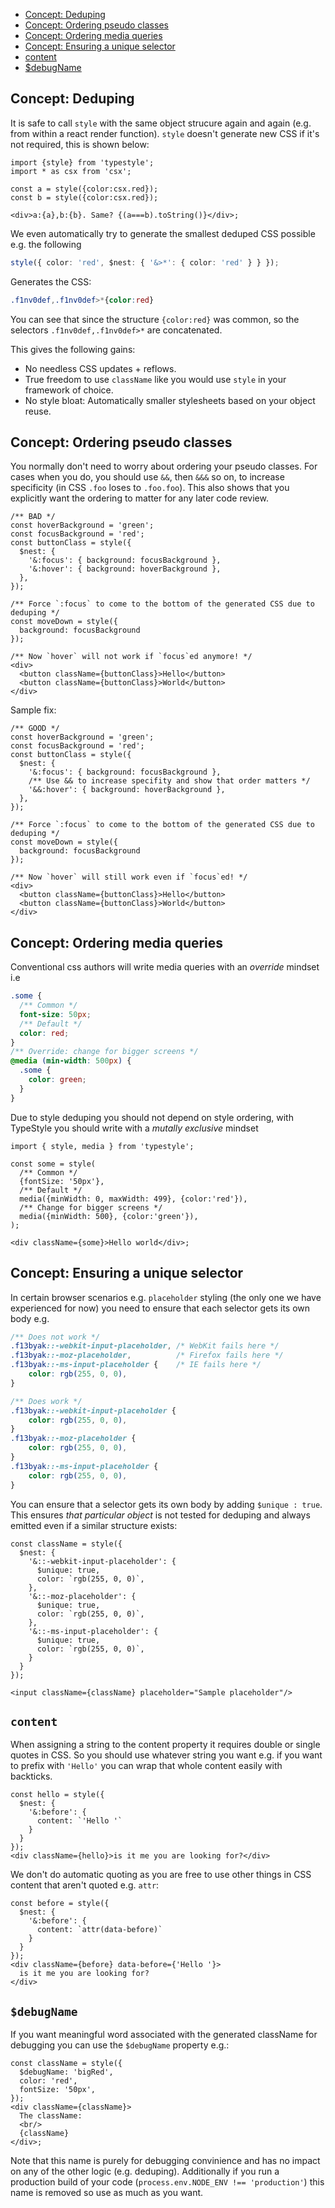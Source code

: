 * [Concept: Deduping](/#/advanced/concept-deduping)
* [Concept: Ordering pseudo classes](/#/advanced/concept-ordering-pseudo-classes)
* [Concept: Ordering media queries](/#/advanced/concept-ordering-media-queries)
* [Concept: Ensuring a unique selector](/#/advanced/concept-ensuring-a-unique-selector)
* [content](/#/advanced/content)
* [$debugName](/#/advanced/-debugname-)

## Concept: Deduping
It is safe to call `style` with the same object strucure again and again (e.g. from within a react render function). `style` doesn't generate new CSS if it's not required, this is shown below:

```play
import {style} from 'typestyle';
import * as csx from 'csx';

const a = style({color:csx.red});
const b = style({color:csx.red});

<div>a:{a},b:{b}. Same? {(a===b).toString()}</div>;
```

We even automatically try to generate the smallest deduped CSS possible e.g. the following 
```ts
style({ color: 'red', $nest: { '&>*': { color: 'red' } } });
```
Generates the CSS: 
```css
.f1nv0def,.f1nv0def>*{color:red}
```
You can see that since the structure `{color:red}` was common, so the selectors `.f1nv0def,.f1nv0def>*` are concatenated.

This gives the following gains:

* No needless CSS updates + reflows.
* True freedom to use `className` like you would use `style` in your framework of choice.
* No style bloat: Automatically smaller stylesheets based on your object reuse.

## Concept: Ordering pseudo classes
You normally don't need to worry about ordering your pseudo classes. For cases when you do, you should use `&&`, then `&&&` so on, to increase specificity (in CSS `.foo` loses to `.foo.foo`). This also shows that you explicitly want the ordering to matter for any later code review.

```play
/** BAD */
const hoverBackground = 'green';
const focusBackground = 'red';
const buttonClass = style({
  $nest: {
    '&:focus': { background: focusBackground },
    '&:hover': { background: hoverBackground },
  },
});

/** Force `:focus` to come to the bottom of the generated CSS due to deduping */
const moveDown = style({
  background: focusBackground
});

/** Now `hover` will not work if `focus`ed anymore! */
<div>
  <button className={buttonClass}>Hello</button>
  <button className={buttonClass}>World</button>
</div>
```

Sample fix:

```play
/** GOOD */
const hoverBackground = 'green';
const focusBackground = 'red';
const buttonClass = style({
  $nest: {
    '&:focus': { background: focusBackground },
    /** Use && to increase specifity and show that order matters */
    '&&:hover': { background: hoverBackground },
  },
});

/** Force `:focus` to come to the bottom of the generated CSS due to deduping */
const moveDown = style({
  background: focusBackground
});

/** Now `hover` will still work even if `focus`ed! */
<div>
  <button className={buttonClass}>Hello</button>
  <button className={buttonClass}>World</button>
</div>
```

## Concept: Ordering media queries
Conventional css authors will write media queries with an *override* mindset i.e

```css
.some {
  /** Common */
  font-size: 50px;
  /** Default */
  color: red;
}
/** Override: change for bigger screens */
@media (min-width: 500px) {
  .some {
    color: green;
  }
}
```

Due to style deduping you should not depend on style ordering, with TypeStyle you should write with a *mutally exclusive* mindset

```play
import { style, media } from 'typestyle';

const some = style(
  /** Common */
  {fontSize: '50px'},
  /** Default */
  media({minWidth: 0, maxWidth: 499}, {color:'red'}),
  /** Change for bigger screens */
  media({minWidth: 500}, {color:'green'}),
);

<div className={some}>Hello world</div>;
```

## Concept: Ensuring a unique selector
In certain browser scenarios e.g. `placeholder` styling (the only one we have experienced for now) you need to ensure that each selector gets its own body e.g. 

```css
/** Does not work */
.f13byak::-webkit-input-placeholder, /* WebKit fails here */
.f13byak::-moz-placeholder,          /* Firefox fails here */
.f13byak::-ms-input-placeholder {    /* IE fails here */
    color: rgb(255, 0, 0),
}

/** Does work */
.f13byak::-webkit-input-placeholder {
    color: rgb(255, 0, 0),
}
.f13byak::-moz-placeholder {
    color: rgb(255, 0, 0),
}
.f13byak::-ms-input-placeholder {
    color: rgb(255, 0, 0),
}
```

You can ensure that a selector gets its own body by adding `$unique : true`. This ensures *that particular object* is not tested for deduping and always emitted even if a similar structure exists: 

```play
const className = style({
  $nest: {
    '&::-webkit-input-placeholder': {
      $unique: true,
      color: `rgb(255, 0, 0)`,
    },
    '&::-moz-placeholder': {
      $unique: true,
      color: `rgb(255, 0, 0)`,
    },
    '&::-ms-input-placeholder': {
      $unique: true,
      color: `rgb(255, 0, 0)`,
    }
  }
});

<input className={className} placeholder="Sample placeholder"/>
```

## `content`

When assigning a string to the content property it requires double or single quotes in CSS. So you should use whatever string you want e.g. if you want to prefix with `'Hello'` you can wrap that whole content easily with backticks.

```play
const hello = style({
  $nest: {
    '&:before': {
      content: `'Hello '`
    }  
  }
});
<div className={hello}>is it me you are looking for?</div>
```
We don't do automatic quoting as you are free to use other things in CSS content that aren't quoted e.g. `attr`: 

```play
const before = style({
  $nest: {
    '&:before': {
      content: `attr(data-before)`
    }  
  }
});
<div className={before} data-before={'Hello '}>
  is it me you are looking for?
</div>
```

## `$debugName`
If you want meaningful word associated with the generated className for debugging you can use the `$debugName` property e.g.: 

```play
const className = style({
  $debugName: 'bigRed',
  color: 'red',
  fontSize: '50px',
});
<div className={className}>
  The className: 
  <br/>
  {className}
</div>;
```

Note that this name is purely for debugging convinience and has no impact on any of the other logic (e.g. deduping). Additionally if you run a production build of your code (`process.env.NODE_ENV !== 'production'`) this name is removed so use as much as you want.
